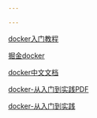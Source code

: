 ```yaml
---

---
```






[docker入门教程](https://yeasy.gitbooks.io/docker_practice/introduction/what.html)

[掘金docker](https://juejin.im/search?query=docker&type=all)

[docker中文文档](http://www.docker.org.cn/book/docker/what-is-docker-16.html)

[docker-从入门到实践PDF]([chrome-extension://cdonnmffkdaoajfknoeeecmchibpmkmg/assets/pdf/web/viewer.html?file=https%3A%2F%2Flegacy.gitbook.com%2Fdownload%2Fpdf%2Fbook%2Fyeasy%2Fdocker_practice](chrome-extension://cdonnmffkdaoajfknoeeecmchibpmkmg/assets/pdf/web/viewer.html?file=https%3A%2F%2Flegacy.gitbook.com%2Fdownload%2Fpdf%2Fbook%2Fyeasy%2Fdocker_practice))

[docker-从入门到实践](https://yeasy.gitbooks.io/docker_practice/)



